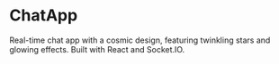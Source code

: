 # ChatApp
Real-time chat app with a cosmic design, featuring twinkling stars and glowing effects. Built with React and Socket.IO.

